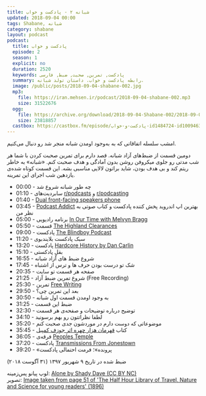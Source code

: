 ```yaml
---
title: شبانه ۲ - پادکست و خواب
updated: 2018-09-04 00:00
tags: Shabane, شبانه
category: shabane
layout: podcast
podcast:
  title: پادکست و خواب
  episode: 2
  season: 1
  explicit: no
  duration: 2520
  keywords: پادکست, تمرین, صحبت, ضبط, فارسی
  summary: رابطه پادکست و خواب. داستان تولد شبانه.
  image: /public/posts/2018-09-04-shabane-002.jpg
  mp3:
    file: https://iran.mehsen.ir/podcast/2018-09-04-shabane-002.mp3
    size: 31522676
  ogg:
    file: https://archive.org/download/2018-09-04-Shabane-002/2018-09-04-shabane-002.ogg
    size: 23818857
  castbox: https://castbox.fm/episode/پادکست-و-خواب-id1484724-id100946320
---
```

امشب سلسله اتفاقاتی که به به‌وجود اومدن شبانه منجر شد رو دنبال می‌کنیم.

دومین قسمت از ضبط‌های آزاد شبانه. قصد دارم برای تمرین صحبت کردن با شما هر شب مدتی رو جلوی میکروفن روشن بدون آمادگی و هدف صحبت کنم. «شبانه» به خاطر ریتم کند و بی هدف بودن، شاید براتون لالایی مناسبی بشه. این قسمت کوتاه شده‌ی یازدهین شب اجرای این تمرینه.

<!--more-->

* 00:00 - چه طور شبانه شروع شد
* 01:10 - سابردیت‌های [r/podcasts](https://reddit.com/r/podcasts) و [r/podcasting](https://reddit.com/r/podcasting)
* 01:40 - [Dual front-facing speakers phone](https://www.google.com/search?q=dual+front+facing+speakers+phone)
* 03:45 - [Podcast Addict](https://play.google.com/store/apps/details?id=com.bambuna.podcastaddict) بهترین اپ اندروید پخش کننده پادکست و کتاب صوتی به نظر من
* 05:00 - برنامه رادیویی [In Our Time with Melvyn Bragg](https://en.wikipedia.org/wiki/In_Our_Time_%28radio_series%29)
* 05:50 - قسمت [The Highland Clearances](https://www.bbc.co.uk/programmes/b09tc4tm)
* 09:00 - پادکست [The Blindboy Podcast](https://itunes.apple.com/us/podcast/the-blindboy-podcast/id1300577518)
* 11:20 - سبک پادکست بلایندبوی
* 13:20 - پادکست [Hardcore History by Dan Carlin](https://www.dancarlin.com/hardcore-history-series/)
* 15:10 - بقلِ پادکستی
* 16:55 - شروع ضبط های آزاد شبانه
* 17:45 - شک تو درست بودن حرف ها و ترس از اشتباه
* 20:35 - صفحه هر قسمت تو سایت
* 21:25 - شروع تمرین ضبط آزاد (Free Recording)
* 25:30 - تمرین [Free Writing](https://en.wikipedia.org/wiki/Free_writing)
* 29:50 - بعد این تمرین چی؟
* 30:50 - به وجود اومدن قسمت اول شبانه
* 31:25 - ضبط این قسمت
* 32:30 - توضیح درباره توضیحات و صفحه‌ی هر قسمت
* 34:10 - لطفا نظراتتون رو بهم برسونید
* 35:20 - موضوعاتی که دوست دارم در موردشون جدی صحبت کنم
* 35:45 - کتاب [قهرمان هزار چهره اثر جوزف کمپبل](https://www.goodreads.com/book/show/8329899)
* 36:05 - فرقه‌ی [Peoples Temple](https://en.wikipedia.org/wiki/Peoples_Temple)
* 37:20 - پادکست [Transmissions From Jonestown](https://itunes.apple.com/us/podcast/transmissions-from-jonestown/id1308803723)
* 39:20 - «پرونده»؛ فرمت احتمالی پادکست

ضبط شده در تاریخ ۹ شهریور ۱۳۹۷ (۳۱ آگوست ۲۰۱۸)


لوپ پیانو پس‌زمینه: [Alone by Shady Dave (CC BY NC)](https://freesound.org/people/ShadyDave/sounds/277447/)  
تصویر: [Image taken from page 51 of 'The Half Hour Library of Travel, Nature and Science for young readers' (1896)](https://www.flickr.com/photos/britishlibrary/11237194915/)
